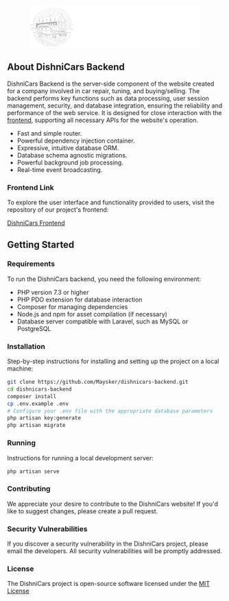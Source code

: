 <p align="center"><a href="https://github.com/Maysker/dishnicars-backend" target="_blank"><img src="https://raw.githubusercontent.com/Maysker/dishnicars/master/images/dc-logo.png" width="400" alt="DishniCars Logo"></a></p>

## About DishniCars Backend

DishniCars Backend is the server-side component of the website created for a company involved in car repair, tuning, and buying/selling. The backend performs key functions such as data processing, user session management, security, and database integration, ensuring the reliability and performance of the web service. It is designed for close interaction with the [frontend](https://github.com/Maysker/dishnicars), supporting all necessary APIs for the website's operation.

- Fast and simple router.
- Powerful dependency injection container.
- Expressive, intuitive database ORM.
- Database schema agnostic migrations.
- Powerful background job processing.
- Real-time event broadcasting.

### Frontend Link

To explore the user interface and functionality provided to users, visit the repository of our project's frontend:

[DishniCars Frontend](https://github.com/Maysker/dishnicars)

## Getting Started

### Requirements

To run the DishniCars backend, you need the following environment:

- PHP version 7.3 or higher
- PHP PDO extension for database interaction
- Composer for managing dependencies
- Node.js and npm for asset compilation (if necessary)
- Database server compatible with Laravel, such as MySQL or PostgreSQL

### Installation

Step-by-step instructions for installing and setting up the project on a local machine:

```bash
git clone https://github.com/Maysker/dishnicars-backend.git
cd dishnicars-backend
composer install
cp .env.example .env
# Configure your .env file with the appropriate database parameters
php artisan key:generate
php artisan migrate
```
### Running

Instructions for running a local development server:
```bash
php artisan serve
```
### Contributing

We appreciate your desire to contribute to the DishniCars website! If you'd like to suggest changes, please create a pull request.

### Security Vulnerabilities

If you discover a security vulnerability in the DishniCars project, please email the developers. All security vulnerabilities will be promptly addressed.

### License

The DishniCars project is open-source software licensed under the [MIT License](https://opensource.org/licenses/MIT)

